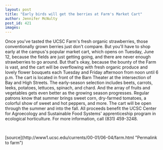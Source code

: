 ```yaml
---
layout: post
title: "Early birds will get the berries at Farm's Market Cart"
author: Jennifer McNulty
post_id: 421
images:
---
```


<p>
  Once you've tasted the UCSC Farm's fresh organic strawberries, those conventionally grown berries just don't compare. But you'll have to shop early at the campus's popular market cart, which opens on Tuesday, June 12, because the fields are just getting going, and there are never enough strawberries to go around. But that's okay, because the bounty of the Farm is vast, and the cart will be overflowing with fresh organic produce and lovely flower bouquets each Tuesday and Friday afternoon from noon until 6 p.m. The cart is located in front of the Barn Theater at the intersection of Bay and High Streets. The early-season selection includes beets, carrots, leeks, potatoes, lettuces, spinach, and chard. And the array of fruits and vegetables gets even better as the growing season progresses. Regular patrons know that summer brings sweet corn, dry-farmed tomatoes, a colorful show of sweet and hot peppers, and more. The cart will be open through the summer and into the fall. All proceeds benefit the UCSC Center for Agroecology and Sustainable Food Systems' apprenticeship program in ecological horticulture. For more information, call (831) 459-3248.
</p>
<p>
  <br>

</p>
[source](http://www1.ucsc.edu/currents/00-01/06-04/farm.html "Permalink to farm")
